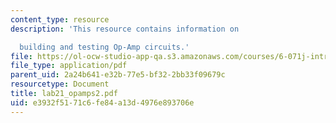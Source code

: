 ```yaml
---
content_type: resource
description: 'This resource contains information on

  building and testing Op-Amp circuits.'
file: https://ol-ocw-studio-app-qa.s3.amazonaws.com/courses/6-071j-introduction-to-electronics-signals-and-measurement-spring-2006/e3932f5171c6fe84a13d4976e893706e_lab21_opamps2.pdf
file_type: application/pdf
parent_uid: 2a24b641-e32b-77e5-bf32-2bb33f09679c
resourcetype: Document
title: lab21_opamps2.pdf
uid: e3932f51-71c6-fe84-a13d-4976e893706e
---
```

